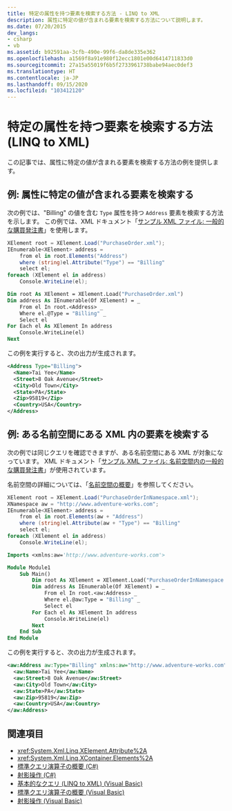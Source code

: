```yaml
---
title: 特定の属性を持つ要素を検索する方法 - LINQ to XML
description: 属性に特定の値が含まれる要素を検索する方法について説明します。
ms.date: 07/20/2015
dev_langs:
- csharp
- vb
ms.assetid: b92591aa-3cfb-490e-99f6-da8de335e362
ms.openlocfilehash: a1569f8a91e980f12ecc1801e00d6414711833d0
ms.sourcegitcommit: 27a15a55019f6b5f2733961738babe94aec0def3
ms.translationtype: HT
ms.contentlocale: ja-JP
ms.lasthandoff: 09/15/2020
ms.locfileid: "103412120"
---
```

# <a name="how-to-find-an-element-with-a-specific-attribute-linq-to-xml"></a>特定の属性を持つ要素を検索する方法 (LINQ to XML)

この記事では、属性に特定の値が含まれる要素を検索する方法の例を提供します。

## <a name="example-find-an-element-whose-attribute-has-a-specific-value"></a>例: 属性に特定の値が含まれる要素を検索する

次の例では、"Billing" の値を含む `Type` 属性を持つ `Address` 要素を検索する方法を示します。 この例では、XML ドキュメント「[サンプル XML ファイル: 一般的な購買発注書](sample-xml-file-typical-purchase-order.md)」を使用します。

```csharp
XElement root = XElement.Load("PurchaseOrder.xml");
IEnumerable<XElement> address =
    from el in root.Elements("Address")
    where (string)el.Attribute("Type") == "Billing"
    select el;
foreach (XElement el in address)
    Console.WriteLine(el);
```

```vb
Dim root As XElement = XElement.Load("PurchaseOrder.xml")
Dim address As IEnumerable(Of XElement) = _
    From el In root.<Address> _
    Where el.@Type = "Billing" _
    Select el
For Each el As XElement In address
    Console.WriteLine(el)
Next
```

この例を実行すると、次の出力が生成されます。

```xml
<Address Type="Billing">
  <Name>Tai Yee</Name>
  <Street>8 Oak Avenue</Street>
  <City>Old Town</City>
  <State>PA</State>
  <Zip>95819</Zip>
  <Country>USA</Country>
</Address>
```

## <a name="example-find-an-element-in-xml-thats-in-a-namespace"></a>例: ある名前空間にある XML 内の要素を検索する

次の例では同じクエリを確認できますが、ある名前空間にある XML が対象になっています。 XML ドキュメント「[サンプル XML ファイル: 名前空間内の一般的な購買発注書](sample-xml-file-typical-purchase-order-namespace.md)」が使用されています。

名前空間の詳細については、「[名前空間の概要](namespaces-overview.md)」を参照してください。

```csharp
XElement root = XElement.Load("PurchaseOrderInNamespace.xml");
XNamespace aw = "http://www.adventure-works.com";
IEnumerable<XElement> address =
    from el in root.Elements(aw + "Address")
    where (string)el.Attribute(aw + "Type") == "Billing"
    select el;
foreach (XElement el in address)
    Console.WriteLine(el);
```

```vb
Imports <xmlns:aw='http://www.adventure-works.com'>

Module Module1
    Sub Main()
        Dim root As XElement = XElement.Load("PurchaseOrderInNamespace.xml")
        Dim address As IEnumerable(Of XElement) = _
            From el In root.<aw:Address> _
            Where el.@aw:Type = "Billing" _
            Select el
        For Each el As XElement In address
            Console.WriteLine(el)
        Next
    End Sub
End Module
```

この例を実行すると、次の出力が生成されます。

```xml
<aw:Address aw:Type="Billing" xmlns:aw="http://www.adventure-works.com">
  <aw:Name>Tai Yee</aw:Name>
  <aw:Street>8 Oak Avenue</aw:Street>
  <aw:City>Old Town</aw:City>
  <aw:State>PA</aw:State>
  <aw:Zip>95819</aw:Zip>
  <aw:Country>USA</aw:Country>
</aw:Address>
```

## <a name="see-also"></a>関連項目

- <xref:System.Xml.Linq.XElement.Attribute%2A>
- <xref:System.Xml.Linq.XContainer.Elements%2A>
- [標準クエリ演算子の概要 (C#)](../../csharp/programming-guide/concepts/linq/standard-query-operators-overview.md)
- [射影操作 (C#)](../../csharp/programming-guide/concepts/linq/projection-operations.md)
- [基本的なクエリ (LINQ to XML) (Visual Basic)](../../visual-basic/programming-guide/concepts/linq/basic-query-operations.md)
- [標準クエリ演算子の概要 (Visual Basic)](../../visual-basic/programming-guide/concepts/linq/standard-query-operators-overview.md)
- [射影操作 (Visual Basic)](../../visual-basic/programming-guide/concepts/linq/projection-operations.md)
